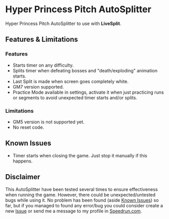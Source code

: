 # Hyper Princess Pitch AutoSplitter

Hyper Princess Pitch AutoSplitter to use with **LiveSplit**.

## Features & Limitations

### Features

- Starts timer on any difficulty.
- Splits timer when defeating bosses and "death/exploding" animation starts.
- Last Split is made when screen goes completely white.
- GM7 version supported.
- Practice Mode available in settings, activate it when just practicing runs or segments to avoid unexpected timer starts and/or splits.

### Limitations

- GM5 version is not supported yet.
- No reset code.

## Known Issues

- Timer starts when closing the game. Just stop it manually if this happens.

## Disclaimer

This AutoSplitter have been tested several times to ensure effectiveness when running the game. However, there could be unexpected/untested bugs while using it. No problem has been found (aside [Known Issues](#known-issues)) so far, but if you managed to found any error/bug you could consider create a new [Issue](https://github.com/ZywelZill/zywel-zill-autosplitters/issues) or send me a message to my profile in [Speedrun.com](https://www.speedrun.com/user/ZywelZill).
